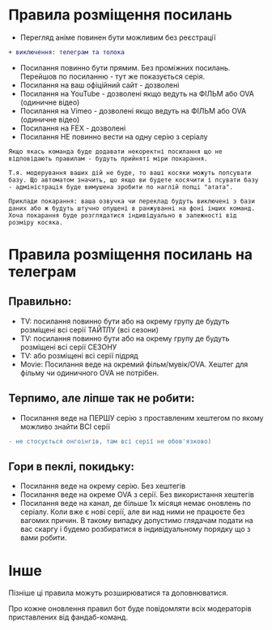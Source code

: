 # Правила розміщення посилань

* Перегляд аніме повинен бути можливим без реєстрації
```diff
+ виключення: телеграм та толока
```
* Посилання повинно бути прямим. Без проміжних посилань. Перейшов по посиланню - тут же показується серія.
* Посилання на ваш офіційний сайт - дозволені
* Посилання на YouTube - дозволені якщо ведуть на ФІЛЬМ або OVA (одиничне відео)
* Посилання на Vimeo - дозволені якщо ведуть на ФІЛЬМ або OVA (одиничне відео)
* Посилання на FEX - дозволені
* Посилання НЕ повинно вести на одну серію з серіалу

```
Якщо якась команда буде додавати некоректні посилання що не відповідають правилам - будуть прийняті міри покарання.

Т.я. модерування ваших дій не буде, то ваші косяки можуть попсувати базу. Що автоматом значить, що якщо ви будете косячити і псувати базу - адміністрація буде вимушена зробити по наглій попці "атата".

Приклади покарання: ваша озвучка чи переклад будуть виключені з бази даних або ж будуть штучно опущені в ранжуванні на фоні інших команд. Хоча покарання буде розглядатися індивідуально в залежності від розміру косяка.
```

# Правила розміщення посилань на телеграм

## Правильно:
* TV: посилання повинно бути або на окрему групу де будуть розміщені всі серії ТАЙТЛУ (всі сезони)
* TV: посилання повинно бути або на окрему групу де будуть розміщені всі серії СЕЗОНУ
* TV: або розміщені всі серії підряд
* Movie: Посилання веде на окремий фільм/мувік/OVA. Хештег для фільму чи одиничного OVA не потрібен.

## Терпимо, але ліпше так не робити:
* Посилання веде на ПЕРШУ серію з проставленим хештегом по якому можливо знайти ВСІ серії
```diff
- не стосується онгоінгів, там всі серії не обов'язково)
```

## Гори в пеклі, покидьку:
* Посилання веде на окрему серію. Без хештегів
* Посилання веде на окреме OVA з серії. Без використання хештегів
* Посилання веде на канал, де більше 1х місяця немає оновлень по серіалу. Коли вже є нові серії, але ви над ними не працюєте без вагомих причин. В такому випадку допустимо глядачам подати на вас скаргу і будемо розбиратися в індивідуальному порядку що з вами робити.

# Інше

Пізніше ці правила можуть розширюватися та доповнюватися. 

Про кожне оновлення правил бот буде повідомляти всіх модераторів приставлених від фандаб-команд.
